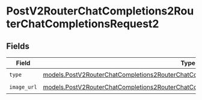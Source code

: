 # PostV2RouterChatCompletions2RouterChatCompletionsRequest2


## Fields

| Field                                                                                                                                                                                    | Type                                                                                                                                                                                     | Required                                                                                                                                                                                 | Description                                                                                                                                                                              |
| ---------------------------------------------------------------------------------------------------------------------------------------------------------------------------------------- | ---------------------------------------------------------------------------------------------------------------------------------------------------------------------------------------- | ---------------------------------------------------------------------------------------------------------------------------------------------------------------------------------------- | ---------------------------------------------------------------------------------------------------------------------------------------------------------------------------------------- |
| `type`                                                                                                                                                                                   | [models.PostV2RouterChatCompletions2RouterChatCompletionsRequestRequestBodyMessages4Type](../models/postv2routerchatcompletions2routerchatcompletionsrequestrequestbodymessages4type.md) | :heavy_check_mark:                                                                                                                                                                       | N/A                                                                                                                                                                                      |
| `image_url`                                                                                                                                                                              | [models.PostV2RouterChatCompletions2RouterChatCompletionsRequestImageURL](../models/postv2routerchatcompletions2routerchatcompletionsrequestimageurl.md)                                 | :heavy_check_mark:                                                                                                                                                                       | N/A                                                                                                                                                                                      |